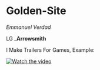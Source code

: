 # Golden-Site
*Emmanuel Verdad*

LG _**Arrowsmith**

I Make Trailers For Games, Example:

[![Watch the video]([https://i.imgur.com/vKb2F1B.png])](https://www.youtube.com/watch?v=p3h5JR6c2BY&ab_channel=SkyHighGaming)
